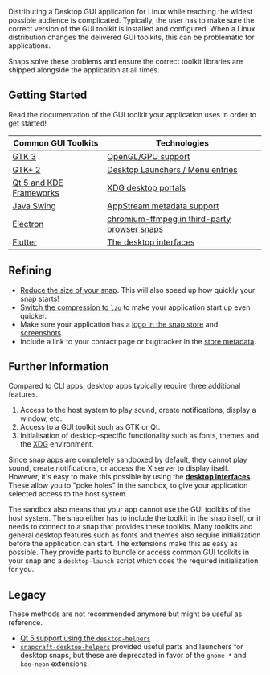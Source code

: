 Distributing a Desktop GUI application for Linux while reaching the widest possible audience is complicated. Typically, the user has to make sure the correct version of the GUI toolkit is installed and configured. When a Linux distribution changes the delivered GUI toolkits, this can be problematic for applications.

Snaps solve these problems and ensure the correct toolkit libraries are shipped alongside the application at all times.

## Getting Started

Read the documentation of the GUI toolkit your application uses in order to get started!

| Common GUI Toolkits | Technologies |
|-------------------------------|-------------------|
| [GTK 3](https://forum.snapcraft.io/t/gtk3-applications/13483) |  [OpenGL/GPU support](/t/adding-opengl-gpu-support-to-a-snap/6273) |
| [GTK+ 2](/t/gtk2-applications/13508) | [Desktop Launchers / Menu entries](https://forum.snapcraft.io/t/desktop-files-for-menu-integration/13115) |
| [Qt 5 and KDE Frameworks](/t/qt5-and-kde-frameworks-applications/13753) | [XDG desktop portals](/t/xdg-desktop-portals/17331) |
| [Java Swing](/t/java-applications/7819) | [AppStream metadata support](/t/using-external-metadata/4642) |
| [Electron](/t/electron-apps/6748) |  [chromium-ffmpeg in third-party browser snaps](https://forum.snapcraft.io/t/using-chromium-ffmpeg-in-third-party-browser-snaps/6545)|
| [Flutter](https://forum.snapcraft.io/t/flutter-applications/18768) | [The desktop interfaces](/t/the-desktop-interfaces/2042) |

<!--- [wxWidgets](/t/the-wxwidgets-sdk-stage-snaps/10877) (not including this since it's an unmaintained community project)-->

## Refining

* [Reduce the size of your snap](/t/reducing-the-size-of-desktop-snaps/17280). This will also speed up how quickly your snap starts!
* [Switch the compression to `lzo`](/t/snapcraft-top-level-metadata/8334#heading--compression) to make your application start up even quicker.
* Make sure your application has a [logo in the snap store](/t/store-listing-and-branding/16397#heading--logo-icon) and [screenshots](/t/store-listing-and-branding/16397#heading--screenshots).
* Include a link to your contact page or bugtracker in the [store metadata](https://forum.snapcraft.io/t/store-listing-and-branding/16397#heading--metadata).

## Further Information

Compared to CLI apps, desktop apps typically require three additional features.

1. Access to the host system to play sound, create notifications, display a window, etc.
1. Access to a GUI toolkit such as GTK or Qt.
1. Initialisation of desktop-specific functionality such as fonts, themes and the [XDG](https://www.freedesktop.org) environment.


Since snap apps are completely sandboxed by default, they cannot play sound, create notifications, or access the X server to display itself. However, it's easy to make this possible by using the **[desktop interfaces](/t/the-desktop-interfaces/2042)**. These allow you to "poke holes" in the sandbox, to give your application selected access to the host system.

The sandbox also means that your app cannot use the GUI toolkits of the host system. The snap either has to include the toolkit in the snap itself, or it needs to connect to a snap that provides these toolkits. Many toolkits and general desktop features such as fonts and themes also require initialization before the application can start. The extensions make this as easy as possible. They provide parts to bundle or access common GUI toolkits in your snap and a `desktop-launch` script which does the required initialization for you.

## Legacy

These methods are not recommended anymore but might be useful as reference.

* [Qt 5 support using the `desktop-helpers`](/t/desktop-app-support-qt5/11703)
* [`snapcraft-desktop-helpers`](https://github.com/ubuntu/snapcraft-desktop-helpers/) provided useful parts and launchers for desktop snaps, but these are deprecated in favor of the `gnome-*` and `kde-neon` extensions.